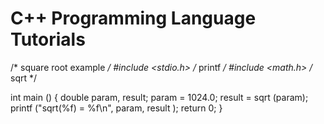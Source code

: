 C++ Programming Language Tutorials
================================
/* square root example */
#include <stdio.h>      /* printf */
#include <math.h>       /* sqrt */

int main ()
{
  double param, result;
  param = 1024.0;
  result = sqrt (param);
  printf ("sqrt(%f) = %f\n", param, result );
  return 0;
}
